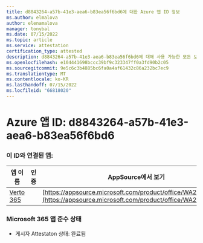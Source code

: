 ```yaml
---
title: d8843264-a57b-41e3-aea6-b83ea56f6bd6에 대한 Azure 앱 ID 정보
ms.author: elmalova
author: elenamalova
manager: tonybal
ms.date: 07/15/2022
ms.topic: article
ms.service: attestation
certification_type: attested
description: d8843264-a57b-41e3-aea6-b83ea56f6bd6에 대해 사용 가능한 모든 보안 및 규정 준수 정보입니다.
ms.openlocfilehash: e104441698bccc39bf9c323347ff0a3fd90b2c05
ms.sourcegitcommit: 9e5c6c3b4885bc6fa0a4af61432c86a232bc7ec9
ms.translationtype: MT
ms.contentlocale: ko-KR
ms.lasthandoff: 07/15/2022
ms.locfileid: "66818020"
---
```

# <a name="azure-app-id-d8843264-a57b-41e3-aea6-b83ea56f6bd6"></a>Azure 앱 ID: d8843264-a57b-41e3-aea6-b83ea56f6bd6


### <a name="apps-associated-with-this-id"></a>이 ID와 연결된 앱:
| **앱 이름** | **인증** | **AppSource에서 보기** |
|--------------|---------------|-----------------------|
| [Verto 365](../forward/WA200003230.md) |  | [https://appsource.microsoft.com/product/office/WA200003230](https://appsource.microsoft.com/product/office/WA200003230) |

### <a name="microsoft-365-app-compliance-status"></a>Microsoft 365 앱 준수 상태
- 게시자 Attestaton 상태: 완료됨
